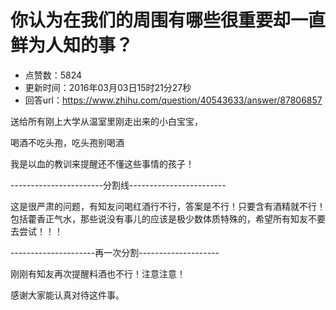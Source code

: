 # 你认为在我们的周围有哪些很重要却一直鲜为人知的事？
- 点赞数：5824
- 更新时间：2016年03月03日15时21分27秒
- 回答url：https://www.zhihu.com/question/40543633/answer/87806857
<body>
 <p data-pid="1P26DCxX">送给所有刚上大学从温室里刚走出来的小白宝宝，</p>
 <p data-pid="FbyOg4lm">喝酒不吃头孢，吃头孢别喝酒</p>
 <p data-pid="nz9k7u1z">我是以血的教训来提醒还不懂这些事情的孩子！</p>
 <p data-pid="NHY_mUC4">-----------------------分割线------------------------</p>
 <p data-pid="aIXLcAmq">这是很严肃的问题，有知友问喝红酒行不行，答案是不行！只要含有酒精就不行！包括藿香正气水，那些说没有事儿的应该是极少数体质特殊的，希望所有知友不要去尝试！！！</p>
 <p data-pid="myaPlhvQ">---------------------再一次分割--------------------</p>
 <p data-pid="apqUPLT9">刚刚有知友再次提醒料酒也不行！注意注意！</p>
 <p data-pid="cSWavhRT">感谢大家能认真对待这件事。</p>
</body>